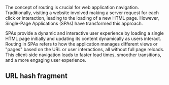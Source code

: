 The concept of routing is crucial for web application navigation. Traditionally, visiting a website involved making a server request for each click or interaction, leading to the loading of a new HTML page. However, Single-Page Applications (SPAs) have transformed this approach.

SPAs provide a dynamic and interactive user experience by loading a single HTML page initially and updating its content dynamically as users interact. Routing in SPAs refers to how the application manages different views or "pages" based on the URL or user interactions, all without full page reloads. This client-side navigation leads to faster load times, smoother transitions, and a more engaging user experience.

## URL hash fragment

